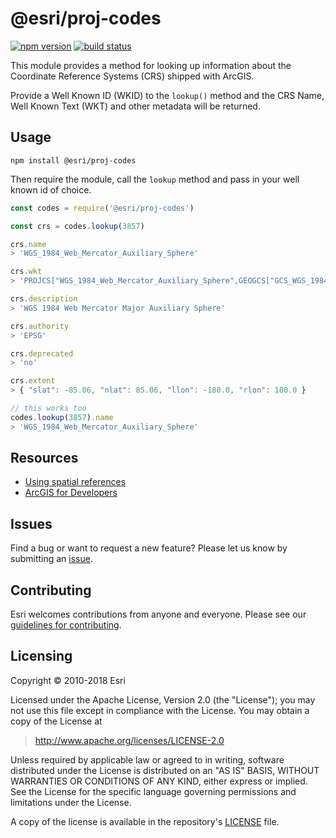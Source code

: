 # @esri/proj-codes

[![npm version](https://img.shields.io/npm/v/@esri/proj-codes.svg?style=flat-square)](https://www.npmjs.com/package/@esri/proj-codes)
[![build status](https://img.shields.io/travis/Esri/proj-codes/master.svg?style=flat-square)](https://travis-ci.org/Esri/proj-codes)

This module provides a method for looking up information about the Coordinate Reference Systems (CRS) shipped with ArcGIS.

Provide a Well Known ID (WKID) to the `lookup()` method and the CRS Name, Well Known Text (WKT) and other metadata will be returned.

##  Usage

```console
npm install @esri/proj-codes
```

Then require the module, call the `lookup` method and pass in your well known id of choice.

```js
const codes = require('@esri/proj-codes')

const crs = codes.lookup(3857)

crs.name
> 'WGS_1984_Web_Mercator_Auxiliary_Sphere'

crs.wkt
> 'PROJCS["WGS_1984_Web_Mercator_Auxiliary_Sphere",GEOGCS["GCS_WGS_1984"...'

crs.description
> 'WGS 1984 Web Mercator Major Auxiliary Sphere'

crs.authority
> 'EPSG'

crs.deprecated
> 'no'

crs.extent
> { "slat": -85.06, "nlat": 85.06, "llon": -180.0, "rlon": 180.0 }

// this works too
codes.lookup(3857).name
> 'WGS_1984_Web_Mercator_Auxiliary_Sphere'
```

## Resources

* [Using spatial references](http://resources.arcgis.com/en/help/arcgis-rest-api/index.html#/Using_spatial_references/02r3000000qq000000/)
* [ArcGIS for Developers](http://developers.arcgis.com)

## Issues

Find a bug or want to request a new feature? Please let us know by submitting an [issue](https://github.com/Esri/projections-engine-db-doc/issues).

## Contributing

Esri welcomes contributions from anyone and everyone. Please see our [guidelines for contributing](https://github.com/Esri/contributing).

## Licensing

Copyright &copy; 2010-2018 Esri

Licensed under the Apache License, Version 2.0 (the "License");
you may not use this file except in compliance with the License.
You may obtain a copy of the License at

> http://www.apache.org/licenses/LICENSE-2.0

Unless required by applicable law or agreed to in writing, software
distributed under the License is distributed on an "AS IS" BASIS,
WITHOUT WARRANTIES OR CONDITIONS OF ANY KIND, either express or implied.
See the License for the specific language governing permissions and
limitations under the License.

A copy of the license is available in the repository's [LICENSE](../LICENSE) file.